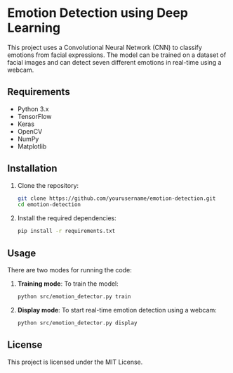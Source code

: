 # Emotion Detection using Deep Learning

This project uses a Convolutional Neural Network (CNN) to classify emotions from facial expressions. The model can be trained on a dataset of facial images and can detect seven different emotions in real-time using a webcam.

## Requirements

- Python 3.x
- TensorFlow
- Keras
- OpenCV
- NumPy
- Matplotlib

## Installation

1. Clone the repository:
   ```bash
   git clone https://github.com/yourusername/emotion-detection.git
   cd emotion-detection
   ```

2. Install the required dependencies:
   ```bash
   pip install -r requirements.txt
   ```

## Usage

There are two modes for running the code:

1. **Training mode**: To train the model:
   ```bash
   python src/emotion_detector.py train
   ```

2. **Display mode**: To start real-time emotion detection using a webcam:
   ```bash
   python src/emotion_detector.py display
   ```

## License
This project is licensed under the MIT License.
